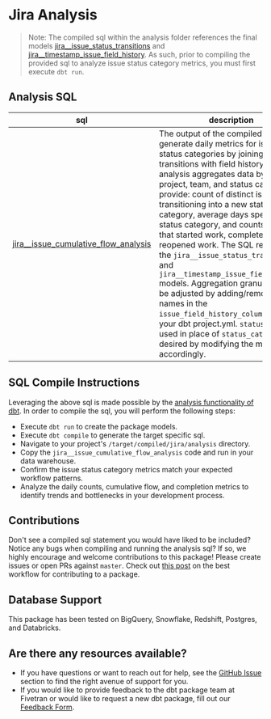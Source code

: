 # Jira Analysis
> Note: The compiled sql within the analysis folder references the final models [jira__issue_status_transitions](https://github.com/fivetran/dbt_jira/blob/master/models/jira__issue_status_transitions.sql) and [jira__timestamp_issue_field_history](https://github.com/fivetran/dbt_jira/blob/master/models/jira__timestamp_issue_field_history). As such, prior to
compiling the provided sql to analyze issue status category metrics, you must first execute `dbt run`.


## Analysis SQL
| **sql**                | **description**                                                                                                                                |
| ------------------------ | ---------------------------------------------------------------------------------------------------------------------------------------------- |
| [jira__issue_cumulative_flow_analysis](https://github.com/fivetran/dbt_jira/blob/master/analysis/jira__issue_cumulative_flow_analysis.sql) | The output of the compiled sql will generate daily metrics for issue status categories by joining status transitions with field history data. The analysis aggregates data by date, project, team, and status category to provide: count of distinct issues transitioning into a new status category, average days spent in status category, and counts of issues that started work, completed work, or reopened work. The SQL references the `jira__issue_status_transitions` and `jira__timestamp_issue_field_history` models. Aggregation granularity can be adjusted by adding/removing field names in the `issue_field_history_columns` var in your dbt project.yml. `status` can be used in place of `status_category` if desired by modifying the model accordingly. |




## SQL Compile Instructions
Leveraging the above sql is made possible by the [analysis functionality of dbt](https://docs.getdbt.com/docs/building-a-dbt-project/analyses/). In order to
compile the sql, you will perform the following steps:
- Execute `dbt run` to create the package models.
- Execute `dbt compile` to generate the target specific sql.
- Navigate to your project's `/target/compiled/jira/analysis` directory.
- Copy the `jira__issue_cumulative_flow_analysis` code and run in your data warehouse.
- Confirm the issue status category metrics match your expected workflow patterns.
- Analyze the daily counts, cumulative flow, and completion metrics to identify trends and bottlenecks in your development process.


## Contributions
Don't see a compiled sql statement you would have liked to be included? Notice any bugs when compiling
and running the analysis sql? If so, we highly encourage and welcome contributions to this package!
Please create issues or open PRs against `master`. Check out [this post](https://discourse.getdbt.com/t/contributing-to-a-dbt-package/657) on the best workflow for contributing to a package.


## Database Support
This package has been tested on BigQuery, Snowflake, Redshift, Postgres, and Databricks.


## Are there any resources available?
- If you have questions or want to reach out for help, see the [GitHub Issue](https://github.com/fivetran/dbt_jira/issues/new/choose) section to find the right avenue of support for you.
- If you would like to provide feedback to the dbt package team at Fivetran or would like to request a new dbt package, fill out our [Feedback Form](https://www.surveymonkey.com/r/DQ7K7WW).

